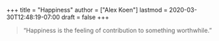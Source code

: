 +++
title = "Happiness"
author = ["Alex Koen"]
lastmod = 2020-03-30T12:48:19-07:00
draft = false
+++

> “Happiness is the feeling of contribution to something worthwhile.”
